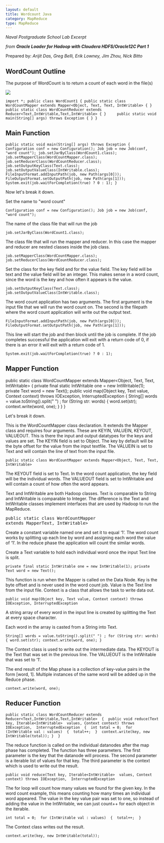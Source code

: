```yaml
---
layout: default
title: Wordcount Java
category: MapReduce
type: MapReduce
---
```

*Naval Postgraduate School Lab Excerpt*

*from **Oracle Loader for Hadoop with Cloudera HDFS/Oracle12C Part 1***

Prepared by: *Arijit Das, Greg Belli, Erik Lowney, Jim Zhou, Nick Bitto*

## WordCount Outline

The purpose of WordCount is to return a count of each word in the file(s)

![]("https://dl.dropboxusercontent.com/s/v4abyq8vy4iuq5t/word_count_illustration.PNG?dl=0")

`import *;
public class WordCount1 {
    public static class WordCountMapper
    extends Mapper<Object, Text, Text, IntWritable> {
    }    
    public static class WordCountReducer
    extends Reducer<Text,IntWritable,Text,IntWritable> {
    }    
    public static void main(String[] args) throws
    Exception {
    }
}`
    
## Main Function

`public static void main(String[] args) throws Exception
{
    Configuration conf = new Configuration();
    Job job = new Job(conf, "word count");
    job.setJarByClass(WordCount1.class);
    job.setMapperClass(WordCountMapper.class);
    job.setReducerClass(WordCountReducer.class);
    job.setOutputKeyClass(Text.class);
    job.setOutputValueClass(IntWritable.class);
    FileInputFormat.addInputPath(job, new
        Path(args[0]));
    FileOutputFormat.setOutputPath(job, new
        Path(args[1]));
    System.exit(job.waitForCompletion(true) ? 0 : 1);
}`
    
Now let's break it down.

Set the name to "word count"

`Configuration conf = new Configuration();
Job job = new Job(conf, "word count");`
    
The name of the class file that will run the job

`job.setJarByClass(WordCount1.class);`
    
The class file that will run the mapper and reducer. In this case the mapper and reducer are nested classes inside the job class.

`job.setMapperClass(WordCountMapper.class);
job.setReducerClass(WordCountReducer.class);`
    
Set the class for the key field and for the value field. The key field will be text and the value field will be an integer. This makes sense in a word count, since the word is the key and how often it appears is the value.

`job.setOutputKeyClass(Text.class);
job.setOutputValueClass(IntWritable.class);`
    
The word count application has two arguments.  The first argument is the input file that we will run the word count on. The second is the filepath where the word count application will write out the output text.

`FileInputFormat.addInputPath(job, new
    Path(args[0]));
FileOutputFormat.setOutputPath(job, new
    Path(args[1]));`

This line will start the job and then block until the job is complete. If the job completes successful the application will exit with a return code of 0, if there is an error it will exit with a return code of 1.

    System.exit(job.waitForCompletion(true) ? 0 : 1);

## Mapper Function

public static class WordCountMapper
    extends Mapper<Object, Text, Text, IntWritable>
{
    private final static IntWritable one = new
        IntWritable(1);
    private Text word = new Text();
    public void map(Object key, Text value,
        Context context) throws IOException,
        InterruptedException
    {
        String[] words = value.toString().split(" ") ;
        for (String str: words)
        {
            word.set(str);
            context.write(word, one);
        }
    }
}

Let's break it down.

This is the WordCountMapper class declaration. It extends the Mapper class and requires four arguments. These are KEYIN, VALUEIN, KEYOUT, VALUEOUT. This is there the input and output datatypes for the keys and values are set.   The KEYIN field is set to Object. The key by default will be the byte offset for the value from the input textfile. The VALUEIN is set to Text and will contain the line of text from the input file.

`public static class WordCountMapper
extends Mapper<Object, Text, Text, IntWritable>`
    
The KEYOUT field is set to Text. In the word count application, the key field will be the individual words. The VALUEOUT field is set to IntWritable and will contain a count of how often the word appears.

Text and IntWritable are both Hadoop classes. Text is comparable to String and IntWritable is comparable to Integer. The difference is the Text and IntWritable classes implement interfaces that are used by Hadoop to run the MapReduce.


<pre>public static class WordCountMapper
extends Mapper<Object, Text, <b>Text, IntWritable</b>></pre>

Create a constant variable named one and set it to equal ‘1’. The word count works by splitting up each line by word and assigning each word the value of ‘1’. In the reduce phase the application will count the similar words.


Create a Text variable to hold each individual word once the input Text line is split.

`private final static IntWritable one = new
    IntWritable(1);
private Text word = new Text();`

This function is run when the Mapper is called on the Data Node. Key is the byte offset and is never used in the word count job. Value is the Text line from the input file. Context is a class that allows the task to write data out.

`public void map(Object key, Text value,
    Context context) throws IOException,
    InterruptedException`
    
A string array of every word in the input line is created by splitting the Text at every space character.

Each word in the array is casted from a String into Text.

`String[] words = value.toString().split(" ") ;
    for (String str: words)
    {
        word.set(str);
        context.write(word, one);
    }`
    
The Context class is used to write out the intermediate data. The KEYOUT is the Text that was set in the previous line. The VALUEOUT is the IntWritable that was set to ‘1’. 

The end result of the Map phase is a collection of key-value pairs in the form [word, 1]. Multiple instances of the same word will be added up in the Reduce phase.

`context.write(word, one);`

## Reducer Function

`public static class WordCountReducer extends 
    Reducer<Text,IntWritable,Text,IntWritable> 
{ 
    public void reduce(Text key, Iterable<IntWritable> 
        values, Context context) throws IOException, 
        InterruptedException 
    { 
        int total = 0; 
        for (IntWritable val : values) 
        { 
            total++; 
        } 
        context.write(key, new IntWritable(total));
    } 
}`

The reduce function is called on the individual datanodes after the map phase has completed. The function has three parameters. The first parameter is the key that the datanode will process. The second parameter is a iterable list of values for that key. The third parameter is the context which is used to write out the result.

`public void reduce(Text key, Iterable<IntWritable> 
    values, Context context) throws IOException, 
    InterruptedException`
    
The for loop will count how many values we found for the given key. In the word count example, this means counting how many times an individual word appeared. The value in the key value pair was set to one, so instead of adding  the value in the IntWritable, we can just count++ for each object in the iterable.

`int total = 0; 
    for (IntWritable val : values) 
    { 
        total++; 
    }`

The Context class writes out the result. 

`context.write(key, new IntWritable(total));`